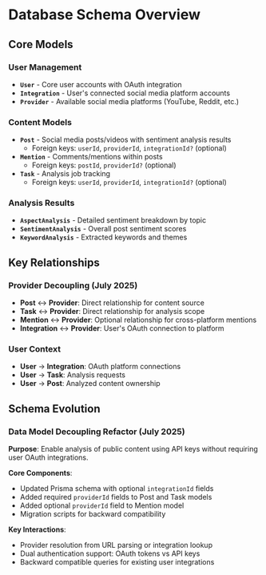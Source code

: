 # Database Schema Overview

## Core Models

### User Management
- **`User`** - Core user accounts with OAuth integration
- **`Integration`** - User's connected social media platform accounts
- **`Provider`** - Available social media platforms (YouTube, Reddit, etc.)

### Content Models
- **`Post`** - Social media posts/videos with sentiment analysis results
  - Foreign keys: `userId`, `providerId`, `integrationId?` (optional)
- **`Mention`** - Comments/mentions within posts
  - Foreign keys: `postId`, `providerId?` (optional)
- **`Task`** - Analysis job tracking
  - Foreign keys: `userId`, `providerId`, `integrationId?` (optional)

### Analysis Results
- **`AspectAnalysis`** - Detailed sentiment breakdown by topic
- **`SentimentAnalysis`** - Overall post sentiment scores
- **`KeywordAnalysis`** - Extracted keywords and themes

## Key Relationships

### Provider Decoupling (July 2025)
- **Post** ↔ **Provider**: Direct relationship for content source
- **Task** ↔ **Provider**: Direct relationship for analysis scope  
- **Mention** ↔ **Provider**: Optional relationship for cross-platform mentions
- **Integration** ↔ **Provider**: User's OAuth connection to platform

### User Context
- **User** → **Integration**: OAuth platform connections
- **User** → **Task**: Analysis requests
- **User** → **Post**: Analyzed content ownership

## Schema Evolution

### Data Model Decoupling Refactor (July 2025)

**Purpose**: Enable analysis of public content using API keys without requiring user OAuth integrations.

**Core Components**:
- Updated Prisma schema with optional `integrationId` fields
- Added required `providerId` fields to Post and Task models
- Added optional `providerId` field to Mention model
- Migration scripts for backward compatibility

**Key Interactions**:
- Provider resolution from URL parsing or integration lookup
- Dual authentication support: OAuth tokens vs API keys
- Backward compatible queries for existing user integrations
